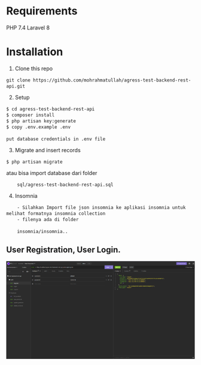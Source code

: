 # Requirements

PHP 7.4
Laravel 8

# Installation

1. Clone this repo

```
git clone https://github.com/mohrahmatullah/agress-test-backend-rest-api.git
```


2. Setup

```
$ cd agress-test-backend-rest-api
$ composer install
$ php artisan key:generate
$ copy .env.example .env

put database credentials in .env file
```

3. Migrate and insert records

```
$ php artisan migrate
```

atau bisa import database dari folder
```
	sql/agress-test-backend-rest-api.sql
```

4. Insomnia

```
	- Silahkan Import file json insomnia ke aplikasi insomnia untuk melihat formatnya insomnia collection
	- filenya ada di folder
	
	insomnia/insomnia..

```


## User Registration, User Login.

![register](register.png)